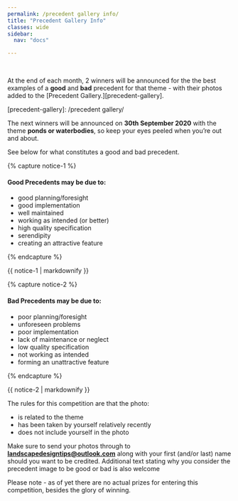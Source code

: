 ```yaml
---
permalink: /precedent gallery info/
title: "Precedent Gallery Info"
classes: wide
sidebar:
  nav: "docs"

---
```



<BR>
  

At the end of each month, 2 winners will be announced for the the best examples of a **good** and **bad** precedent for that theme - with their photos added to the [Precedent Gallery.][precedent-gallery]. 

[precedent-gallery]: /precedent gallery/

The next winners will be announced on **30th September 2020** with the theme  **ponds or waterbodies**, so keep your eyes peeled when you’re out and about.

See below for what constitutes a good and bad precedent.

{% capture notice-1 %}
#### Good Precedents may be due to:

* good planning/foresight
* good implementation
* well maintained
* working as intended (or better)
* high quality specification
* serendipity
* creating an attractive feature

{% endcapture %}

<div class="notice">
  {{ notice-1 | markdownify }}
</div>

{% capture notice-2 %}
#### Bad Precedents may be due to:

- poor planning/foresight
- unforeseen problems
- poor implementation
- lack of maintenance or neglect
- low quality specification
- not working as intended
- forming an unattractive feature


{% endcapture %}

<div class="notice">
  {{ notice-2 | markdownify }}
</div>



The rules for this competition are that the photo:
* is related to the theme
* has been taken by yourself relatively recently
* does not include yourself in the photo

Make sure to send your photos through to **landscapedesigntips@outlook.com** along with your first (and/or last) name should you want to be credited. Additional text stating why you consider the precedent image to be good or bad is also welcome

Please note - as of yet there are no actual prizes for entering this competition, besides the glory of winning.
